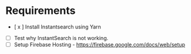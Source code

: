 # Requirements 
- [ x ] Install Instantsearch using Yarn
- [   ] Test why InstantSearch is not working.
- [   ] Setup Firebase Hosting - https://firebase.google.com/docs/web/setup 
